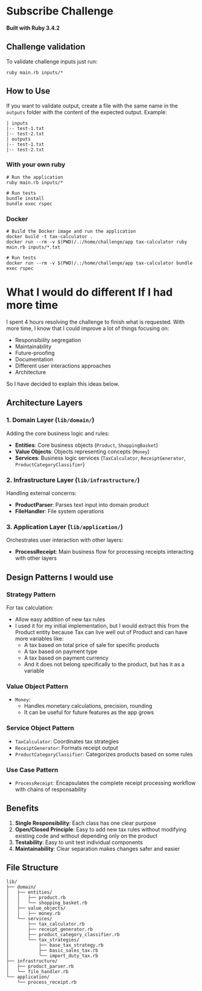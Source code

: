 # Subscribe Challenge

**Built with Ruby 3.4.2**

## Challenge validation
To validate challenge inputs just run:
```shell
ruby main.rb inputs/*
```

## How to Use

If you want to validate output, create a file with the same name in the `outputs` folder with the content of the expected output. Example:
```
| inputs
|-- test-1.txt
|-- test-2.txt
| outputs
|-- test-1.txt
|-- test-2.txt
```

### With your own ruby

```shell
# Run the application
ruby main.rb inputs/*

# Run tests
bundle install
bundle exec rspec
```

### Docker
```shell
# Build the Docker image and run the application
docker build -t tax-calculator .
docker run --rm -v $(PWD)/.:/home/challenge/app tax-calculator ruby main.rb inputs/*.txt

# Run tests
docker run --rm -v $(PWD)/.:/home/challenge/app tax-calculator bundle exec rspec
```

# What I would do different If I had more time

I spent 4 hours resolving the challenge to finish what is requested.
With more time, I know that I could improve a lot of things focusing on:
* Responsibility segregation
* Maintainability
* Future-proofing
* Documentation
* Different user interactions approaches
* Architecture

So I have decided to explain this ideas below.

## Architecture Layers

### 1. Domain Layer (`lib/domain/`)
Adding the core business logic and rules:
- **Entities**: Core business objects (`Product`, `ShoppingBasket`)
- **Value Objects**: Objects representing concepts (`Money`)
- **Services**: Business logic services (`TaxCalculator`, `ReceiptGenerator`, `ProductCategoryClassifier`)

### 2. Infrastructure Layer (`lib/infrastructure/`)
Handling external concerns:
- **ProductParser**: Parses text input into domain product
- **FileHandler**: File system operations

### 3. Application Layer (`lib/application/`)
Orchestrates user interaction with other layers:
- **ProcessReceipt**: Main business flow for processing receipts interacting with other layers

## Design Patterns I would use

### Strategy Pattern
For tax calculation:
* Allow easy addition of new tax rules
* I used it for my initial implementation, but I would extract this from the Product entity because Tax can live well out of Product and can have more variables like:
	* A tax based on total price of sale for specific products
	* A tax based on payment type
	* A tax based on payment currency
	* And it does not belong specifically to the product, but has it as a variable

### Value Object Pattern
- `Money`:
	- Handles monetary calculations, precision, rounding
	- It can be useful for future features as the app grows

### Service Object Pattern
- `TaxCalculator`: Coordinates tax strategies
- `ReceiptGenerator`: Formats receipt output
- `ProductCategoryClassifier`: Categorizes products based on some rules

### Use Case Pattern
- `ProcessReceipt`: Encapsulates the complete receipt processing workflow with chains of responsability

## Benefits
1. **Single Responsibility**: Each class has one clear purpose
2. **Open/Closed Principle**: Easy to add new tax rules without modifying existing code and without depending only on the product
3. **Testability**: Easy to unit test individual components
4. **Maintainability**: Clear separation makes changes safer and easier

## File Structure
```
lib/
├── domain/
│   ├── entities/
│   │   ├── product.rb
│   │   └── shopping_basket.rb
│   ├── value_objects/
│   │   ├── money.rb
│   └── services/
│       ├── tax_calculator.rb
│       ├── receipt_generator.rb
│       ├── product_category_classifier.rb
│       └── tax_strategies/
│           ├── base_tax_strategy.rb
│           ├── basic_sales_tax.rb
│           └── import_duty_tax.rb
├── infrastructure/
│   ├── product_parser.rb
│   └── file_handler.rb
└── application/
    └── process_receipt.rb
```
